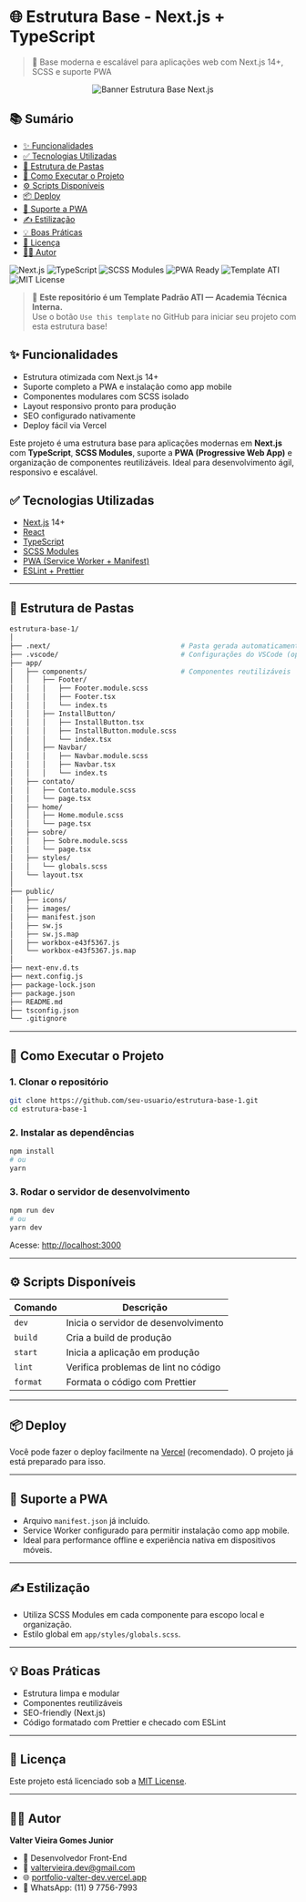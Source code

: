 
# 🌐 Estrutura Base - Next.js + TypeScript
> 🚀 Base moderna e escalável para aplicações web com Next.js 14+, SCSS e suporte PWA

<p align="center">
  <img src="https://i.imgur.com/80Rlu2d.png" alt="Banner Estrutura Base Next.js" style="max-width: 100%; height: auto;" />
</p>

## 📚 Sumário

- [✨ Funcionalidades](#-funcionalidades)
- [✅ Tecnologias Utilizadas](#-tecnologias-utilizadas)
- [📁 Estrutura de Pastas](#-estrutura-de-pastas)
- [🚀 Como Executar o Projeto](#-como-executar-o-projeto)
- [⚙️ Scripts Disponíveis](#️-scripts-disponíveis)
- [📦 Deploy](#-deploy)
- [📱 Suporte a PWA](#-suporte-a-pwa)
- [✍️ Estilização](#️-estilização)
- [💡 Boas Práticas](#-boas-práticas)
- [📄 Licença](#-licença)
- [👨‍💻 Autor](#-autor)


![Next.js](https://img.shields.io/badge/Next.js-14+-black?logo=nextdotjs)
![TypeScript](https://img.shields.io/badge/TypeScript-4.x-blue?logo=typescript)
![SCSS Modules](https://img.shields.io/badge/SCSS-Modules-pink?logo=sass)
![PWA Ready](https://img.shields.io/badge/PWA-Ready-green?logo=googlechrome)
![Template ATI](https://img.shields.io/badge/Template-ATI-blueviolet?style=flat-square)
![MIT License](https://img.shields.io/badge/license-MIT-brightgreen)


> 🧱 **Este repositório é um Template Padrão ATI — Academia Técnica Interna.**  
> Use o botão `Use this template` no GitHub para iniciar seu projeto com esta estrutura base!

## ✨ Funcionalidades

- Estrutura otimizada com Next.js 14+
- Suporte completo a PWA e instalação como app mobile
- Componentes modulares com SCSS isolado
- Layout responsivo pronto para produção
- SEO configurado nativamente
- Deploy fácil via Vercel


Este projeto é uma estrutura base para aplicações modernas em **Next.js** com **TypeScript**, **SCSS Modules**, suporte a **PWA (Progressive Web App)** e organização de componentes reutilizáveis. Ideal para desenvolvimento ágil, responsivo e escalável.

## ✅ Tecnologias Utilizadas

- [Next.js](https://nextjs.org/) 14+
- [React](https://react.dev/)
- [TypeScript](https://www.typescriptlang.org/)
- [SCSS Modules](https://sass-lang.com/)
- [PWA (Service Worker + Manifest)](https://web.dev/progressive-web-apps/)
- [ESLint + Prettier](https://prettier.io/)

---

## 📁 Estrutura de Pastas

```bash
estrutura-base-1/
│
├── .next/                                # Pasta gerada automaticamente (ignorada no Git)
├── .vscode/                              # Configurações do VSCode (opcional)
├── app/
│   ├── components/                       # Componentes reutilizáveis
│   │   ├── Footer/
│   │   │   ├── Footer.module.scss
│   │   │   ├── Footer.tsx
│   │   │   └── index.ts
│   │   ├── InstallButton/
│   │   │   ├── InstallButton.tsx
│   │   │   ├── InstallButton.module.scss
│   │   │   └── index.tsx
│   │   ├── Navbar/
│   │   │   ├── Navbar.module.scss
│   │   │   ├── Navbar.tsx
│   │   │   └── index.ts
│   ├── contato/
│   │   ├── Contato.module.scss
│   │   └── page.tsx
│   ├── home/
│   │   ├── Home.module.scss
│   │   └── page.tsx
│   ├── sobre/
│   │   ├── Sobre.module.scss
│   │   └── page.tsx
│   ├── styles/
│   │   └── globals.scss
│   └── layout.tsx
│
├── public/
│   ├── icons/
│   ├── images/
│   ├── manifest.json
│   ├── sw.js
│   ├── sw.js.map
│   ├── workbox-e43f5367.js
│   └── workbox-e43f5367.js.map
│
├── next-env.d.ts
├── next.config.js
├── package-lock.json
├── package.json
├── README.md
├── tsconfig.json
└── .gitignore
```

---

## 🚀 Como Executar o Projeto

### 1. Clonar o repositório

```bash
git clone https://github.com/seu-usuario/estrutura-base-1.git
cd estrutura-base-1
```

### 2. Instalar as dependências

```bash
npm install
# ou
yarn
```

### 3. Rodar o servidor de desenvolvimento

```bash
npm run dev
# ou
yarn dev
```

Acesse: [http://localhost:3000](http://localhost:3000)

---

## ⚙️ Scripts Disponíveis

| Comando         | Descrição                            |
|----------------|----------------------------------------|
| `dev`          | Inicia o servidor de desenvolvimento   |
| `build`        | Cria a build de produção               |
| `start`        | Inicia a aplicação em produção         |
| `lint`         | Verifica problemas de lint no código   |
| `format`       | Formata o código com Prettier          |

---

## 📦 Deploy

Você pode fazer o deploy facilmente na [Vercel](https://vercel.com/) (recomendado). O projeto já está preparado para isso.

---

## 📱 Suporte a PWA

- Arquivo `manifest.json` já incluído.
- Service Worker configurado para permitir instalação como app mobile.
- Ideal para performance offline e experiência nativa em dispositivos móveis.

---

## ✍️ Estilização

- Utiliza SCSS Modules em cada componente para escopo local e organização.
- Estilo global em `app/styles/globals.scss`.

---

## 💡 Boas Práticas

- Estrutura limpa e modular
- Componentes reutilizáveis
- SEO-friendly (Next.js)
- Código formatado com Prettier e checado com ESLint

---

## 📄 Licença

Este projeto está licenciado sob a [MIT License](LICENSE).

---

## 👨‍💻 Autor

**Valter Vieira Gomes Junior**

- 💼 Desenvolvedor Front-End
- 📧 valtervieira.dev@gmail.com
- 🌐 [portfolio-valter-dev.vercel.app](https://portfolio-valter-dev.vercel.app)
- 📱 WhatsApp: (11) 9 7756-7993
